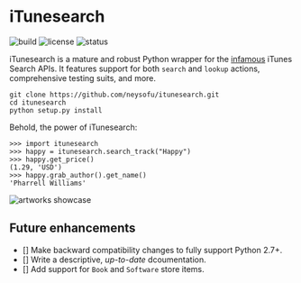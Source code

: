 # iTunesearch

![build](https://travis-ci.org/neysofu/itunesearch.svg?branch=master)
![license](https://img.shields.io/badge/license-MIT-blue.svg)
![status](https://img.shields.io/badge/maintained-yes-orange.svg)

iTunesearch is a mature and robust Python wrapper for the [infamous](https://medium.com/@ftxdri/the-itunes-api-the-epitome-of-bad-api-design-b83a9ac41132#.ka9dfyzd3) iTunes Search APIs. It features support for both `search` and `lookup` actions, comprehensive testing suits, and more.

    git clone https://github.com/neysofu/itunesearch.git
	cd itunesearch
	python setup.py install

Behold, the power of iTunesearch:

    >>> import itunesearch
	>>> happy = itunesearch.search_track("Happy")
	>>> happy.get_price()
	(1.29, 'USD')
	>>> happy.grab_author().get_name()
	'Pharrell Williams'

![artworks showcase](http://i.stack.imgur.com/vR2sL.png)

## Future enhancements

 - [] Make backward compatibility changes to fully support Python 2.7+.
 - [] Write a descriptive, *up-to-date* dcoumentation.
 - [] Add support for `Book` and `Software` store items.

